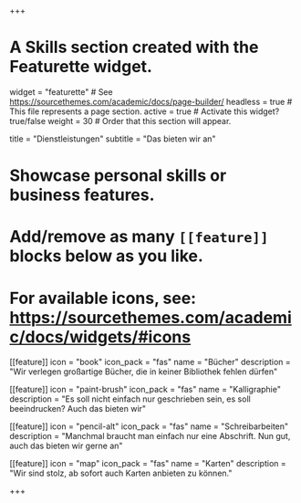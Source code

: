 +++
# A Skills section created with the Featurette widget.
widget = "featurette"  # See https://sourcethemes.com/academic/docs/page-builder/
headless = true  # This file represents a page section.
active = true  # Activate this widget? true/false
weight = 30  # Order that this section will appear.

title = "Dienst&shy;leistungen"
subtitle = "Das bieten wir an"

# Showcase personal skills or business features.
# 
# Add/remove as many `[[feature]]` blocks below as you like.
# 
# For available icons, see: https://sourcethemes.com/academic/docs/widgets/#icons

[[feature]]
  icon = "book"
  icon_pack = "fas"
  name = "Bücher"
  description = "Wir verlegen großartige Bücher, die in keiner Bibliothek fehlen dürfen"

[[feature]]
  icon = "paint-brush"
  icon_pack = "fas"
  name = "Kalligraphie"
  description = "Es soll nicht einfach nur geschrieben sein, es soll beeindrucken? Auch das bieten wir"  

[[feature]]
  icon = "pencil-alt"
  icon_pack = "fas"
  name = "Schreibarbeiten"
  description = "Manchmal braucht man einfach nur eine Abschrift. Nun gut, auch das bieten wir gerne an"

[[feature]]
  icon = "map"
  icon_pack = "fas"
  name = "Karten"
  description = "Wir sind stolz, ab sofort auch Karten anbieten zu können."

  
+++

